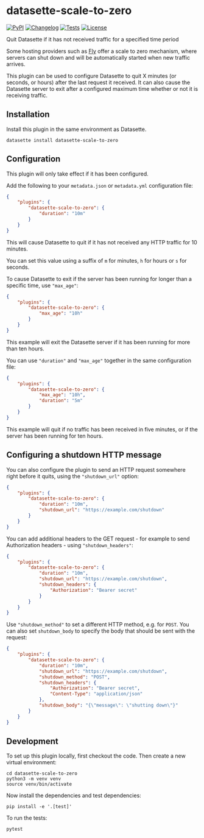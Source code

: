 # datasette-scale-to-zero

[![PyPI](https://img.shields.io/pypi/v/datasette-scale-to-zero.svg)](https://pypi.org/project/datasette-scale-to-zero/)
[![Changelog](https://img.shields.io/github/v/release/simonw/datasette-scale-to-zero?include_prereleases&label=changelog)](https://github.com/simonw/datasette-scale-to-zero/releases)
[![Tests](https://github.com/simonw/datasette-scale-to-zero/workflows/Test/badge.svg)](https://github.com/simonw/datasette-scale-to-zero/actions?query=workflow%3ATest)
[![License](https://img.shields.io/badge/license-Apache%202.0-blue.svg)](https://github.com/simonw/datasette-scale-to-zero/blob/main/LICENSE)

Quit Datasette if it has not received traffic for a specified time period

Some hosting providers such as [Fly](https://fly.io/) offer a scale to zero mechanism, where servers can shut down and will be automatically started when new traffic arrives.

This plugin can be used to configure Datasette to quit X minutes (or seconds, or hours) after the last request it received. It can also cause the Datasette server to exit after a configured maximum time whether or not it is receiving traffic.

## Installation

Install this plugin in the same environment as Datasette.

    datasette install datasette-scale-to-zero

## Configuration

This plugin will only take effect if it has been configured.

Add the following to your ``metadata.json`` or ``metadata.yml`` configuration file:

```json
{
    "plugins": {
        "datasette-scale-to-zero": {
            "duration": "10m"
        }
    }
}
```
This will cause Datasette to quit if it has not received any HTTP traffic for 10 minutes.

You can set this value using a suffix of `m` for minutes, `h` for hours or `s` for seconds.

To cause Datasette to exit if the server has been running for longer than a specific time, use `"max_age"`:

```json
{
    "plugins": {
        "datasette-scale-to-zero": {
            "max_age": "10h"
        }
    }
}
```
This example will exit the Datasette server if it has been running for more than ten hours.

You can use `"duration"` and `"max_age"` together in the same configuration file:

```json
{
    "plugins": {
        "datasette-scale-to-zero": {
            "max_age": "10h",
            "duration": "5m"
        }
    }
}
```
This example will quit if no traffic has been received in five minutes, or if the server has been running for ten hours.

## Configuring a shutdown HTTP message

You can also configure the plugin to send an HTTP request somewhere right before it quits, using the `"shutdown_url"` option:

```json
{
    "plugins": {
        "datasette-scale-to-zero": {
            "duration": "10m",
            "shutdown_url": "https://example.com/shutdown"
        }
    }
}
```
You can add additional headers to the GET request - for example to send Authorization headers - using `"shutdown_headers"`:

```json
{
    "plugins": {
        "datasette-scale-to-zero": {
            "duration": "10m",
            "shutdown_url": "https://example.com/shutdown",
            "shutdown_headers": {
                "Authorization": "Bearer secret"
            }
        }
    }
}
```
Use `"shutdown_method"` to set a different HTTP method, e.g. for `POST`. You can also set `shutdown_body` to specify the body that should be sent with the request:

```json
{
    "plugins": {
        "datasette-scale-to-zero": {
            "duration": "10m",
            "shutdown_url": "https://example.com/shutdown",
            "shutdown_method": "POST",
            "shutdown_headers": {
                "Authorization": "Bearer secret",
                "Content-Type": "application/json"
            },
            "shutdown_body": "{\"message\": \"shutting down\"}"
        }
    }
}
```

## Development

To set up this plugin locally, first checkout the code. Then create a new virtual environment:

    cd datasette-scale-to-zero
    python3 -m venv venv
    source venv/bin/activate

Now install the dependencies and test dependencies:

    pip install -e '.[test]'

To run the tests:

    pytest

